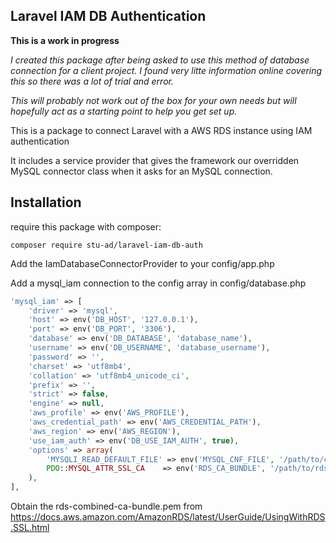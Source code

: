 ## Laravel IAM DB Authentication

**This is a work in progress**

*I created this package after being asked to use this method of database connection for a client project. I found very
litte information online covering this so there was a lot of trial and error.*

*This will probably not work out of the box for your own needs but will hopefully act as a starting point to help you
get set up.*

This is a package to connect Laravel with a AWS RDS instance using IAM authentication

It includes a service provider that gives the framework our overridden MySQL connector class when it asks
for an MySQL connection.

## Installation

require this package with composer:

```shell
composer require stu-ad/laravel-iam-db-auth
```

Add the IamDatabaseConnectorProvider to your config/app.php

Add a mysql_iam connection to the config array in config/database.php

```php
'mysql_iam' => [
    'driver' => 'mysql',
    'host' => env('DB_HOST', '127.0.0.1'),
    'port' => env('DB_PORT', '3306'),
    'database' => env('DB_DATABASE', 'database_name'),
    'username' => env('DB_USERNAME', 'database_username'),
    'password' => '',
    'charset' => 'utf8mb4',
    'collation' => 'utf8mb4_unicode_ci',
    'prefix' => '',
    'strict' => false,
    'engine' => null,
    'aws_profile' => env('AWS_PROFILE'),
    'aws_credential_path' => env('AWS_CREDENTIAL_PATH'),
    'aws_region' => env('AWS_REGION'),
    'use_iam_auth' => env('DB_USE_IAM_AUTH', true),
    'options' => array(
        'MYSQLI_READ_DEFAULT_FILE' => env('MYSQL_CNF_FILE', '/path/to/cnf/file'),
        PDO::MYSQL_ATTR_SSL_CA    => env('RDS_CA_BUNDLE', '/path/to/rds-combined-ca-bundle.pem'),       
    ),
],
```

Obtain the rds-combined-ca-bundle.pem from https://docs.aws.amazon.com/AmazonRDS/latest/UserGuide/UsingWithRDS.SSL.html

